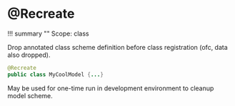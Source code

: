 # @Recreate

!!! summary ""
    Scope: class

Drop annotated class scheme definition before class registration (ofc, data also dropped).

```java
@Recreate
public class MyCoolModel {...}
```

May be used for one-time run in development environment to cleanup model scheme.
